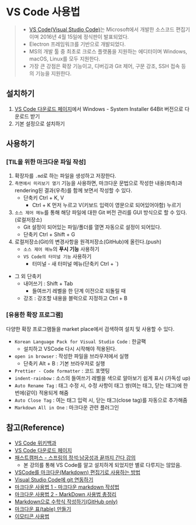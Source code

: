 # VS Code 사용법
> * [VS Code(Visual Studio Code)](https://ko.wikipedia.org/wiki/%EB%B9%84%EC%A3%BC%EC%96%BC_%EC%8A%A4%ED%8A%9C%EB%94%94%EC%98%A4_%EC%BD%94%EB%93%9C)는 Microsoft에서 개발한 소스코드 편집기이며 2016년 4월 15일에 정식판이 발표되었다.
> * Electron 프레임워크를 기반으로 개발되었다.
> * MS의 개발 툴 중 최초로 크로스 플랫폼을 지원하는 에디터이며 Windows, macOS, Linux를 모두 지원한다.
> * 가장 큰 강점은 확장 기능이고, 디버깅과 Git 제어, 구문 강조, SSH 접속 등의 기능을 지원한다. 

## 설치하기
1. [VS Code 다운로드 페이지](https://code.visualstudio.com/download#, "VS Code 다운로드 페이지")에서 Windows - System Installer 64Bit 버전으로 다운로드 받기
2. 기본 설정으로 설치하기

## 사용하기

### [TIL을 위한 마크다운 파일 작성]
1. 확장자를 `.md`로 하는 파일을 생성하고 저장한다.
2. `측면에서 미리보기 열기` 기능을 사용하면, 마크다운 문법으로 작성한 내용(좌측)과 rendering된 결과(우측)를 함께 보면서 작성할 수 있다.
   * 단축키 Ctrl + K, V
     * Ctrl + K 먼저 누르고 V(키보드 입력이 영문으로 되어있어야함) 누르기
3. `소스 제어 메뉴`를 통해 해당 파일에 대한 Git 버전 관리를 GUI 방식으로 할 수 있다. (로컬저장소)
   * Git 설정이 되어있는 파일/폴더를 열면 자동으로 설정이 되어있다.
   * 단축키 Ctrl + Shift + G
4. 로컬저장소(Git)의 변경사항을 원격저장소(GitHub)에 올린다.(push)
   * `소스 제어 메뉴`의 **푸시 기능** 사용하기
   * `VS Code의 터미널 기능` 사용하기
     * 터미널 - 새 터미널 메뉴(단축키 Ctrl + `)


* 그 외 단축키
  * 내어쓰기 : Shift + Tab 
    * 들여쓰기 레벨을 한 단계 이전으로 되돌릴 때 
  * 강조 : 강조할 내용을 블럭으로 지정하고 Ctrl + B


### [유용한 확장 프로그램]
다양한 확장 프로그램들을 market place에서 검색하여 설치 및 사용할 수 있다.
* `Korean Language Pack for Visual Studio Code` : 한글팩
  * 설치하고 VSCode 다시 시작해야 적용된다.
* `open in browser` : 작성한 파일을 브라우저에서 실행
  *  단축키 Alt + B : 기본 브라우저로 실행
* `Prettier - Code formatter` : 코드 포맷팅
* `indent-rainbow` : 소스의 들여쓰기 레벨을 색으로 알아보기 쉽게 표시 (가독성 up)
* `Auto Rename Tag` : 태그 수정 시, 수정 사항이 태그 쌍(여는 태그, 닫는 태그)에 한 번에(같이) 적용되게 해줌
* `Auto Close Tag` : 여는 태그 입력 시, 닫는 태그(close tag)를 자동으로 추가해줌
* `Markdown All in One` : 마크다운 관련 플러그인

## 참고(Reference)
* [VS Code 위키백과](https://ko.wikipedia.org/wiki/%EB%B9%84%EC%A3%BC%EC%96%BC_%EC%8A%A4%ED%8A%9C%EB%94%94%EC%98%A4_%EC%BD%94%EB%93%9C)
* [VS Code 다운로드 페이지](https://code.visualstudio.com/download#)
* [패스트캠퍼스 - 스프링의 정석:남궁성과 끝까지 간다 강의](https://fastcampus.co.kr/dev_academy_nks)
  * 본 강의를 통해 VS Code를 알고 설치하게 되었지만 별로 다루지는 않았음.
* [VSCode를 마크다운(Markdown) 편집기로 사용하는 방법](https://sianux1209.github.io/etc/markdown_editor_vscode/)
* [Visual Studio Code에 git 연동하기](https://earth-95.tistory.com/m/87)
* [마크다운 사용법 1 - 마크다운 markdown 작성법](https://gist.github.com/ihoneymon/652be052a0727ad59601#this-is-a-h3-1)
* [마크다운 사용법 2 - MarkDown 사용법 총정리](https://heropy.blog/2017/09/30/markdown/)
* [Markdown으로 수학식 작성하기(GitHub only)](https://jaime-note.tistory.com/343)
* [마크다운 표(table) 만들기](https://inasie.github.io/it%EC%9D%BC%EB%B0%98/%EB%A7%88%ED%81%AC%EB%8B%A4%EC%9A%B4-%ED%91%9C-%EB%A7%8C%EB%93%A4%EA%B8%B0/)
* [이모티콘 사용법](https://www.webfx.com/tools/emoji-cheat-sheet/)